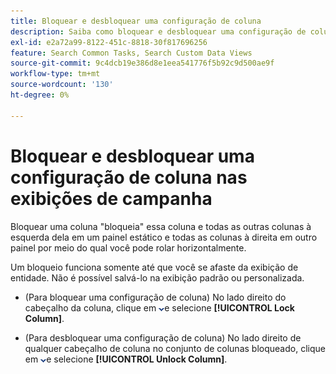 ```yaml
---
title: Bloquear e desbloquear uma configuração de coluna
description: Saiba como bloquear e desbloquear uma configuração de coluna em visualizações de campanha.
exl-id: e2a72a99-8122-451c-8818-30f817696256
feature: Search Common Tasks, Search Custom Data Views
source-git-commit: 9c4dcb19e386d8e1eea541776f5b92c9d500ae9f
workflow-type: tm+mt
source-wordcount: '130'
ht-degree: 0%

---
```


# Bloquear e desbloquear uma configuração de coluna nas exibições de campanha

Bloquear uma coluna &quot;bloqueia&quot; essa coluna e todas as outras colunas à esquerda dela em um painel estático e todas as colunas à direita em outro painel por meio do qual você pode rolar horizontalmente.

Um bloqueio funciona somente até que você se afaste da exibição de entidade. Não é possível salvá-lo na exibição padrão ou personalizada.

* (Para bloquear uma configuração de coluna) No lado direito do cabeçalho da coluna, clique em ![Seta para baixo](/help/search-social-commerce/assets/arrow-down-dropdown.png "Seta para baixo")e selecione **[!UICONTROL Lock Column]**.

* (Para desbloquear uma configuração de coluna) No lado direito de qualquer cabeçalho de coluna no conjunto de colunas bloqueado, clique em ![Seta para baixo](/help/search-social-commerce/assets/arrow-down-dropdown.png "Seta para baixo")e selecione **[!UICONTROL Unlock Column]**.
